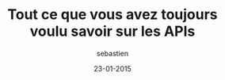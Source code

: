 ---
layout: video
title: "Tout ce que vous avez toujours voulu savoir sur les APIs"
author: sebastien
date: 23-01-2015
youtube_slug: "0FQ6w4CO5Nw"
labels:
  - workshop
pushed: true
thumbnail: 2015-01-23-workshop-api-webhook-tutorial.jpg
description: "Les APIs sont légions sur le web et offrent simplement et rapidement la possibilité de démultiplier la force de vos applications. De la définition de l'acronyme en passant par la notion de webhook et quelques exemples d'utilisations, Sebastien Saunier, CTO du Wagon, vous invite à découvrir les bases de ce nouvel enjeu stratégique pour votre projet."
---